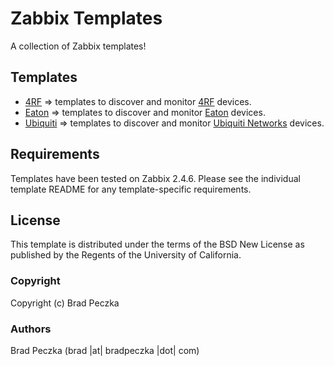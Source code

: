 Zabbix Templates
===================

A collection of Zabbix templates!

Templates
---------

  * [4RF](https://github.com/bradpeczka/zabbix/tree/master/4RF) => templates to discover and monitor [4RF](http://www.4rf.com) devices.
  * [Eaton](https://github.com/bradpeczka/zabbix/tree/master/Eaton) => templates to discover and monitor [Eaton](http://www.eaton.com) devices.
  * [Ubiquiti](https://github.com/bradpeczka/zabbix/tree/master/Ubiquiti) => templates to discover and monitor [Ubiquiti Networks](http://www.ubnt.com) devices.

Requirements
------------

Templates have been tested on Zabbix 2.4.6. Please see the individual template README for any template-specific requirements.

License
-------

This template is distributed under the terms of the BSD New License as published by the Regents of the University of California.

### Copyright

  Copyright (c) Brad Peczka

### Authors
  
  Brad Peczka
  (brad |at| bradpeczka |dot| com)
